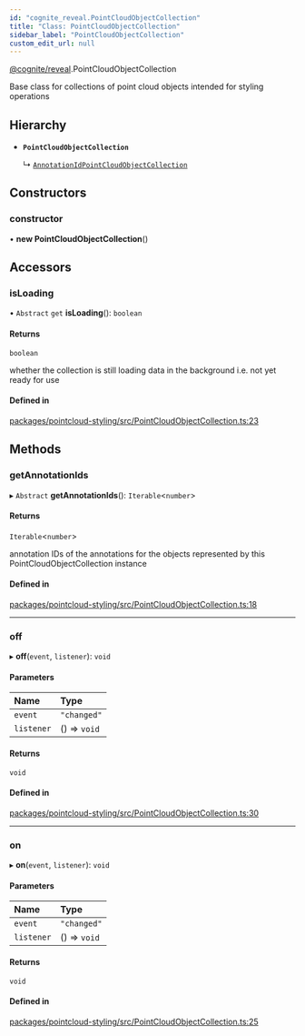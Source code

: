 ```yaml
---
id: "cognite_reveal.PointCloudObjectCollection"
title: "Class: PointCloudObjectCollection"
sidebar_label: "PointCloudObjectCollection"
custom_edit_url: null
---
```


[@cognite/reveal](../modules/cognite_reveal.md).PointCloudObjectCollection

Base class for collections of point cloud objects intended for styling operations

## Hierarchy

- **`PointCloudObjectCollection`**

  ↳ [`AnnotationIdPointCloudObjectCollection`](cognite_reveal.AnnotationIdPointCloudObjectCollection.md)

## Constructors

### constructor

• **new PointCloudObjectCollection**()

## Accessors

### isLoading

• `Abstract` `get` **isLoading**(): `boolean`

#### Returns

`boolean`

whether the collection is still loading data in the background i.e. not yet ready for use

#### Defined in

[packages/pointcloud-styling/src/PointCloudObjectCollection.ts:23](https://github.com/cognitedata/reveal/blob/7a5de3c9/viewer/packages/pointcloud-styling/src/PointCloudObjectCollection.ts#L23)

## Methods

### getAnnotationIds

▸ `Abstract` **getAnnotationIds**(): `Iterable`<`number`\>

#### Returns

`Iterable`<`number`\>

annotation IDs of the annotations for the objects represented by this PointCloudObjectCollection instance

#### Defined in

[packages/pointcloud-styling/src/PointCloudObjectCollection.ts:18](https://github.com/cognitedata/reveal/blob/7a5de3c9/viewer/packages/pointcloud-styling/src/PointCloudObjectCollection.ts#L18)

___

### off

▸ **off**(`event`, `listener`): `void`

#### Parameters

| Name | Type |
| :------ | :------ |
| `event` | ``"changed"`` |
| `listener` | () => `void` |

#### Returns

`void`

#### Defined in

[packages/pointcloud-styling/src/PointCloudObjectCollection.ts:30](https://github.com/cognitedata/reveal/blob/7a5de3c9/viewer/packages/pointcloud-styling/src/PointCloudObjectCollection.ts#L30)

___

### on

▸ **on**(`event`, `listener`): `void`

#### Parameters

| Name | Type |
| :------ | :------ |
| `event` | ``"changed"`` |
| `listener` | () => `void` |

#### Returns

`void`

#### Defined in

[packages/pointcloud-styling/src/PointCloudObjectCollection.ts:25](https://github.com/cognitedata/reveal/blob/7a5de3c9/viewer/packages/pointcloud-styling/src/PointCloudObjectCollection.ts#L25)
